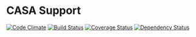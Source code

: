 # CASA Support

[![Code Climate](https://codeclimate.com/github/AppSharing/casa-support.png)](https://codeclimate.com/github/AppSharing/casa-support) [![Build Status](https://travis-ci.org/AppSharing/casa-support.png)](https://travis-ci.org/AppSharing/casa-support) [![Coverage Status](https://coveralls.io/repos/AppSharing/casa-support/badge.png)](https://coveralls.io/r/AppSharing/casa-support) [![Dependency Status](https://gemnasium.com/AppSharing/casa-support.png)](https://gemnasium.com/AppSharing/casa-support)